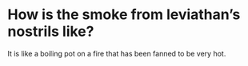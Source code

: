 # How is the smoke from leviathan’s nostrils like?

It is like a boiling pot on a fire that has been fanned to be very hot.
